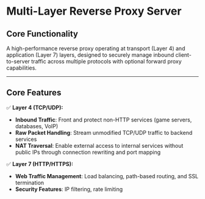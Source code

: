 # Multi-Layer Reverse Proxy Server

## Core Functionality  
A high-performance reverse proxy operating at transport (Layer 4) and application (Layer 7) layers, designed to securely manage inbound client-to-server traffic across multiple protocols with optional forward proxy capabilities.

---

## Core Features  
✅ **Layer 4 (TCP/UDP):**  
- **Inbound Traffic**: Front and protect non-HTTP services (game servers, databases, VoIP)  
- **Raw Packet Handling**: Stream unmodified TCP/UDP traffic to backend services  
- **NAT Traversal**: Enable external access to internal services without public IPs through connection rewriting and port mapping  

✅ **Layer 7 (HTTP/HTTPS):**  
- **Web Traffic Management**: Load balancing, path-based routing, and SSL termination  
- **Security Features**: IP filtering, rate limiting
